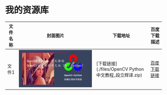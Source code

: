 # 我的资源库

| 文件名称 | 封面图片 | 下载地址 | 百度下载描述 |
|----------|---------|---------|-------------|
| 文件1    | ![文件1封面](./images/OpenCV+Pythonzhongwenjiaocheng_duanlihuiyi.jpg) | [下载链接](./files/OpenCV Python中文教程_段立辉译.zip) | [百度下载链接](百度下载地址) |
 